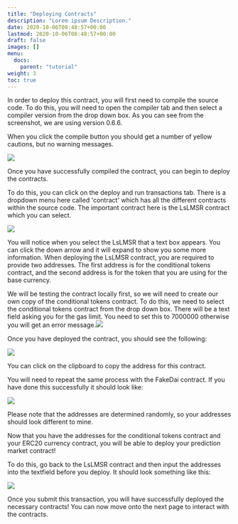 ```yaml
---
title: "Deploying Contracts"
description: "Lorem ipsum Description."
date: 2020-10-06T08:48:57+00:00
lastmod: 2020-10-06T08:48:57+00:00
draft: false
images: []
menu:
  docs:
    parent: "tutorial"
weight: 3
toc: true
---
```


In order to deploy this contract, you will first need to compile the source code. To do this, you will need to open the compiler tab and then select a compiler version from the drop down box. As you can see from the screenshot, we are using version 0.6.6.

When you click the compile button you should get a number of yellow cautions, but no warning messages. 

![](https://lh4.googleusercontent.com/O-eJE005w53BHnEP8eFHw6vKU5wQ1lOY-F3RcqdR_ycOPD-BqtwPU5gxtthyJiIWaQm0_0C-qQFfO_ulNvXRwqqQXtTN-oMJx2exRR4B7vFF68qrFyeqlYFYswyM1QMhgIHG0Be-)

Once you have successfully compiled the contract, you can begin to deploy the contracts.

To do this, you can click on the deploy and run transactions tab. There is a dropdown menu here called 'contract' which has all the different contracts within the source code. The important contract here is the LsLMSR contract which you can select.

![](https://lh6.googleusercontent.com/QP0pXWZToc1G08Smm6hmfgkwCu1O4Dsc_bXsw99xNZeiZHw6LBJkvvmlkb6NQoyDBPGpQ8kJUtTgrYp7dPWwf88c95VWKGsBS7Q7Qho-JnW3PA57GgNPs6EBXcTErxh-W4B33nWi)

You will notice when you select the LsLMSR that a text box appears. You can click the down arrow and it will expand to show you some more information. When deploying the LsLMSR contract, you are required to provide two addresses. The first address is for the conditional tokens contract, and the second address is for the token that you are using for the base currency.

We will be testing the contract locally first, so we will need to create our own copy of the conditional tokens contract. To do this, we need to select the conditional tokens contract from the drop down box. There will be a text field asking you for the gas limit. You need to set this to 7000000 otherwise you will get an error message.![](https://lh3.googleusercontent.com/qHEPo-V0DnLM-6zn_jg1koHA1xwa3mAi6HoAQ2fmtLBFaZ4XpPO19xTuCehDn9Esr7ovkirvKsZO1mRAlzWNWocbdIJwAOT1mHDnIR9H6a6dbrlMTctzVW2w6okQvhHy7l3Yw4AX)

Once you have deployed the contract, you should see the following:

![](https://lh5.googleusercontent.com/piN72EirtelwEq_ze3r3NS8SEnm4vmzfQdqY_DYugqVlgltIm2I9B_cbBqykbGmDpmp5xyCjIMMMPgqEr7hir1RiI1slTIYX_WPzzzGt6lz1gjRVQB-_FJTIMvKVT5CmUwiX23wf)

You can click on the clipboard to copy the address for this contract.

You will need to repeat the same process with the FakeDai contract. If you have done this successfully it should look like:

![](https://lh4.googleusercontent.com/EQxkFUTi4XqWmLxIZZk7XDGgnR02Sv2tMxXbb68hQDAtPg-_PbO2NqWohTs59wBDLnsmGtBclQm7sZOmUOeDXWb6kOJnlmbT6Xyz-s8JgwkPqU0i2s8mTqGFQ33Tfj0bVp_MMJZU)

Please note that the addresses are determined randomly, so your addresses should look different to mine.

Now that you have the addresses for the conditional tokens contract and your ERC20 currency contract, you will be able to deploy your prediction market contract!

To do this, go back to the LsLMSR contract and then input the addresses into the textfield before you deploy. It should look something like this:

![](https://lh5.googleusercontent.com/Mx_YDwOfAmGjwJ5chsY-gWS6TPgWrQ1MtSO1rs24ta1gu1osEYPuIg2l0O3Vu_OKpvLATxuucevd4Yj0bLtnpU3tyIejSOqLLuIuM-7aXdx0mOriDPUfk_JyAuZoaefBpEaY3KnQ)

Once you submit this transaction, you will have successfully deployed the necessary contracts! You can now move onto the next page to interact with the contracts.
